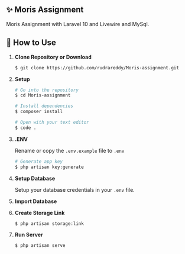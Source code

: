 ## ✨ Moris Assignment

Moris Assignment with Laravel 10  and Livewire and MySql.


## 🚀 How to Use

1.  **Clone Repository or Download**

    ```bash
    $ git clone https://github.com/rudrareddy/Moris-assignment.git
    ```
1. **Setup**
    ```bash
    # Go into the repository
    $ cd Moris-assignment

    # Install dependencies
    $ composer install

    # Open with your text editor
    $ code .
    ```
1. **.ENV**

    Rename or copy the `.env.example` file to `.env`
    ```bash
    # Generate app key
    $ php artisan key:generate
    ```

1. **Setup Database**

    Setup your database credentials in your `.env` file.

1. **Import Database**


1. **Create Storage Link**

    ```bash
    $ php artisan storage:link
    ```
1. **Run Server**

    ```bash
    $ php artisan serve
    ```
